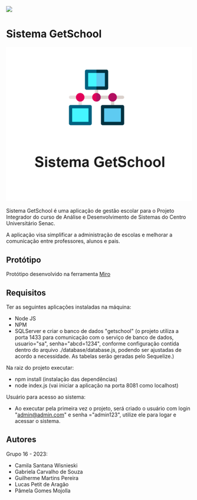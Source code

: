 <img src="http://img.shields.io/static/v1?label=STATUS&message=EM%20DESENVOLVIMENTO&color=RED&style=for-the-badge"/>

# Sistema GetSchool

![Logo](https://github.com/cswisni/SistemaGetSchool/blob/main/LogoGetSchoolII.png)

Sistema GetSchool é uma aplicação de gestão escolar para o Projeto Integrador do curso de Análise e Desenvolvimento de Sistemas do Centro Universitário Senac.

A aplicação visa simplificar a administração de escolas e melhorar a comunicação entre professores, alunos e pais.

## Protótipo

Protótipo desenvolvido na ferramenta [Miro](https://miro.com/app/board/uXjVPMKhMEk=/?utm_source=notification&utm_medium=email&utm_campaign=daily-updates&utm_content=go-to-board/)

## Requisitos
Ter as seguintes aplicações instaladas na máquina:

- Node JS
- NPM
- SQLServer e criar o banco de dados "getschool" (o projeto utiliza a porta 1433 para comunicação com o serviço de banco de dados, usuario="sa", senha="abcd=1234", conforme configuração contida dentro do arquivo ./database/database.js, podendo ser ajustadas de acordo a necessidade. As tabelas serão geradas pelo Sequelize.)

Na raiz do projeto executar:
* npm install (instalação das dependências)
* node index.js (vai iniciar a aplicação na porta 8081 como localhost)

Usuário para acesso ao sistema:

* Ao executar pela primeira vez o projeto, será criado o usuário com login "admin@admin.com" e senha ="admin123", utilize ele para logar e acessar o sistema.

## Autores

Grupo 16 - 2023:
- Camila Santana Wisnieski
- Gabriela Carvalho de Souza
- Guilherme Martins Pereira
- Lucas Petit de Aragão
- Pâmela Gomes Mojolla
